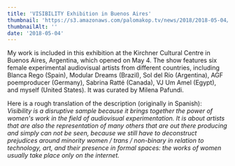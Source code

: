 ```yaml
---
title: 'VISIBILITY Exhibition in Buenos Aires'
thumbnail: 'https://s3.amazonaws.com/palomakop.tv/news/2018/2018-05-04/visibility.jpg'
thumbnailAlt: ''
date: '2018-05-04'
---
```


<p>
  My work is included in this exhibition at the Kirchner Cultural Centre in Buenos Aires, Argentina, which opened on May 4. The show features six female experimental audiovisual artists from different countries, including Blanca Rego (Spain), Modular Dreams (Brazil), Sol del Río (Argentina), AGF poemproducer (Germany), Sabrina Ratté (Canada), VJ Um Amel (Egypt), and myself (United States). It was curated by Milena Pafundi.
  </p>
<p>
  Here is a rough translation of the description (originally in Spanish): <i>Visibility is a disruptive sample because it brings together the power of women's work in the field of audiovisual experimentation. It is about artists that are also the representation of many others that are out there producing and simply can not be seen, because we still have to deconstruct prejudices around minority women / trans / non-binary in relation to technology, art, and their presence in formal spaces: the works of women usually take place only on the internet.</i>
</p>

